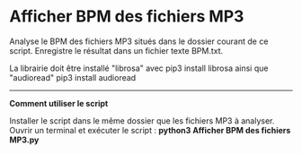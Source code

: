 # Afficher BPM des fichiers MP3

Analyse le BPM des fichiers MP3 situés dans le dossier courant de ce script. 
Enregistre le résultat dans un fichier texte BPM.txt.

La librairie doit être installé "librosa" avec pip3 install librosa ainsi que "audioread" pip3 install audioread

-----------------

**Comment utiliser le script**

Installer le script dans le même dossier que les fichiers MP3 à analyser.
Ouvrir un terminal et exécuter le script : **python3 Afficher BPM des fichiers MP3.py**
